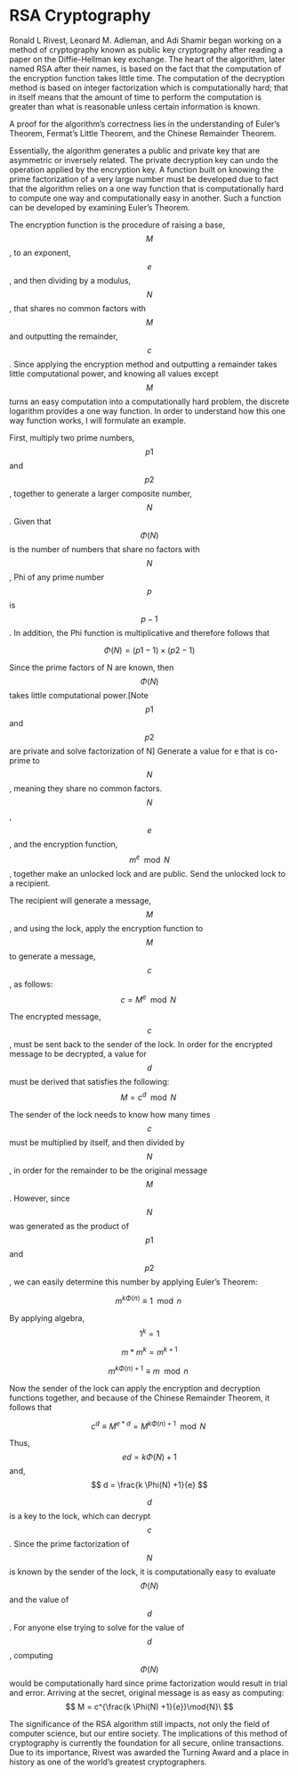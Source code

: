 # RSA Cryptography

Ronald L Rivest, Leonard M. Adleman, and Adi Shamir began working on a method of cryptography known as public key cryptography after reading a paper on the Diffie-Hellman key exchange. The heart of the algorithm, later named RSA after their names, is based on the fact that the computation of the encryption function takes little time. The computation of the decryption method is based on integer factorization which is computationally hard; that in itself means that the amount of time to perform the computation is greater than what is reasonable unless certain information is known.

A proof for the algorithm’s correctness lies in the understanding of Euler’s Theorem, Fermat’s Little Theorem, and the Chinese Remainder Theorem.

Essentially, the algorithm generates a public and private key that are asymmetric or inversely related. The private decryption key can undo the operation applied by the encryption key. A function built on knowing the prime factorization of a very large number must be developed due to fact that the algorithm relies on a one way function that is computationally hard to compute one way and computationally easy in another. Such a function can be developed by examining Euler’s Theorem.

The encryption function is the procedure of raising a base, $$M$$, to an exponent, $$e$$, and then dividing by a modulus, $$N$$, that shares no common factors with $$M$$ and outputting the remainder, $$c$$. Since applying the encryption method and outputting a remainder takes little computational power, and knowing all values except $$M$$ turns an easy computation into a computationally hard problem, the discrete logarithm provides a one way function. In order to understand how this one way function works, I will formulate an example.

First, multiply two prime numbers, $$p1$$ and $$p2$$, together to generate a larger composite number, $$N$$. Given that $$\Phi(N)$$ is the number of numbers that share no factors with $$N$$, Phi of any prime number $$p$$ is $$p-1$$. In addition, the Phi function is multiplicative and therefore follows that


$$
\Phi(N) = (p1 - 1)\times (p2 - 1)
$$


Since the prime factors of N are known, then $$\Phi(N)$$ takes little computational power.\[Note $$p1$$ and $$p2$$ are private and solve factorization of N\] Generate a value for e that is co-prime to $$N$$, meaning they share no common factors. $$N$$, $$e$$, and the encryption function, $$m^e\mod{N}$$, together make an unlocked lock and are public. Send the unlocked lock to a recipient.

The recipient will generate a message, $$M$$, and using the lock, apply the encryption function to $$M$$ to generate a message, $$c$$, as follows: 
$$
c = M^{e}\mod{N}\ 
$$


The encrypted message, $$c$$, must be sent back to the sender of the lock. In order for the encrypted message to be decrypted, a value for $$d$$ must be derived that satisfies the following: 
$$
M = c^d\mod{N}\
$$


The sender of the lock needs to know how many times $$c$$ must be multiplied by itself, and then divided by $$N$$, in order for the remainder to be the original message $$M$$. However, since $$N$$ was generated as the product of $$p1$$ and $$p2$$, we can easily determine this number by applying Euler’s Theorem:


$$
m^{k \Phi(n)}\equiv 1\mod{n}\
$$


By applying algebra, 
$$
1^k=1
$$
 
$$
m*m^k = m^{k+1}
$$

$$
 m^{k \Phi(n)+1}\equiv m\mod{n}\ 
$$


Now the sender of the lock can apply the encryption and decryption functions together, and because of the Chinese Remainder Theorem, it follows that


$$
c^d\equiv M^{e*d} = M^{k \Phi(n)+1}\mod{N}\
$$


Thus, 
$$
ed = k \Phi(N) +1
$$
 and, 
$$
d = \frac{k \Phi(N) +1}{e}
$$


$$d$$ is a key to the lock, which can decrypt $$c$$. Since the prime factorization of $$N$$ is known by the sender of the lock, it is computationally easy to evaluate $$\Phi(N)$$ and the value of $$d$$. For anyone else trying to solve for the value of $$d$$, computing $$\Phi(N)$$ would be computationally hard since prime factorization would result in trial and error. Arriving at the secret, original message is as easy as computing: 
$$
M = c^{\frac{k \Phi(N) +1}{e}}\mod{N}\ 
$$


The significance of the RSA algorithm still impacts, not only the field of computer science, but our entire society. The implications of this method of cryptography is currently the foundation for all secure, online transactions. Due to its importance, Rivest was awarded the Turning Award and a place in history as one of the world’s greatest cryptographers.

